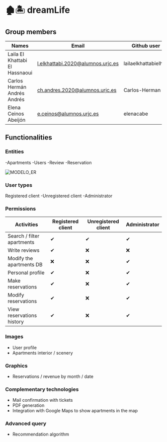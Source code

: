 # 🏚🏝 dreamLife 

## Group members
| Names |Email |Github user| 
|--------------|--------------|--------------|
Laila El Khattabi El Hassnaoui | l.elkhattabi.2020@alumnos.urjc.es |lailaelkhattabielhas
Carlos Hermán Andrés Andrés | ch.andres.2020@alumnos.urjc.es|Carlos-Herman
Elena Ceinos Abeijón | e.ceinos@alumnos.urjc.es| elenacabe

## Functionalities

### Entities

-Apartments
-Users
-Review
-Reservation

![MODELO_ER](https://github.com/user-attachments/assets/cdc8275c-1128-4db2-9e09-90a0099b6db6)

### User types

Registered client
-Unregistered client
-Administrator

### Permissions

| Activities | Registered client | Unregistered client | Administrator |
|--------------|--------------|--------------| --------------|
| Search / filter apartments | ✔      | ✔       | ✔       |
| Write reviews       | ✔  | ❌   | ❌  |
| Modify the apartments DB       | ❌  | ❌   | ✔  |
| Personal profile       | ✔  | ❌   | ✔  |
| Make reservations      |  ✔ | ❌   | ✔  |
| Modify reservations       | ✔  | ❌  | ✔  |
| View reservations history       | ✔  | ❌  | ✔  |

### Images

- User profile
- Apartments interior / scenery

### Graphics

- Reservations / revenue by month / date

### Complementary technologies
- Mail confirmation with tickets
- PDF generation
- Integration with Google Maps to show apartments in the map

### Advanced query
- Recommendation algorithm


